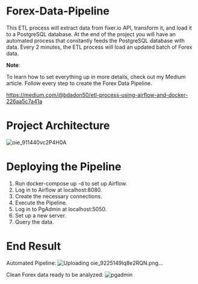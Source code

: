 # Forex-Data-Pipeline
This ETL process will extract data from fixer.io API, transform it, and load it to a PostgreSQL database. At the end of the project you will have an automated process that constantly feeds the PostgreSQL database with data. Every 2 minutes, the ETL process will load an updated batch of Forex data.

__Note__:

To learn how to set everything up in more details, check out my Medium article. Follow every step to create the Forex Data Pipeline.

https://medium.com/@bdadon50/etl-process-using-airflow-and-docker-226aa5c7a41a

# Project Architecture
![oie_911440vc2P4H0A](https://user-images.githubusercontent.com/65648983/200801460-c4789f0c-ce4c-4c88-828a-46f6beb65119.png)


# Deploying the Pipeline
1. Run docker-compose up -d to set up Airflow.
2. Log in to Airflow at localhost:8080.
3. Create the necessary connections.
4. Execute the Pipeline.
5. Log in to PgAdmin at localhost:5050.
6. Set up a new server.
7. Query the data.

# End Result 
Automated Pipeline:
![Uploading oie_9225149lq8e2RQN.png…]()

Clean Forex data ready to be analyzed:
![pgadmin](https://user-images.githubusercontent.com/65648983/200799154-191f9922-6ebb-4b30-b9b7-199d46db3910.png)
